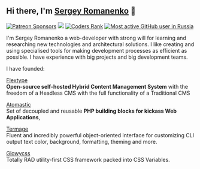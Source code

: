 ## Hi there, I'm <a href="https://github.com/Awilum">Sergey Romanenko</a> 👋

<a href="https://www.patreon.com/awilum"><img alt="Patreon Sponsors" src="https://img.shields.io/static/v1?label=Sponsor&message=%E2%9D%A4&logo=Patreon&style=for-the-badge"></a>
<a href="https://twitter.com/AwilumIT"><img src="https://img.shields.io/twitter/follow/AwilumIT?style=for-the-badge&logo=twitter"></a>
<a href="https://profile.codersrank.io/user/awilum"><img alt="Coders Rank" src="https://img.shields.io/static/v1?label=CODERSRANK&message=profile&style=for-the-badge"></a>
<a href="https://commits.top/russia.html"><img alt="Most active GitHub user in Russia" src="https://img.shields.io/static/v1?label=Most active GitHub user&message=Russia&style=for-the-badge"></a>

I'm Sergey Romanenko a web-developer with strong will for learning and researching new technologies and architectural solutions. I like creating and using specialised tools for making development processes as efficient as possible. I have experience with big projects and big development teams.

I have founded:

[Flextype](https://github.com/flextype)  
**Open-source self-hosted Hybrid Content Management System** with the freedom of a Headless CMS with the full functionality of a Traditional CMS

[Atomastic](https://github.com/atomastic)  
Set of decoupled and reusable **PHP building blocks for kickass Web Applications**, 

[Termage](https://github.com/termage)  
Fluent and incredibly powerful object-oriented interface for customizing CLI output text color, background, formatting, theming and more.

[Glowycss](https://github.com/glowycss)  
Totally RAD utility-first CSS framework packed into CSS Variables.
